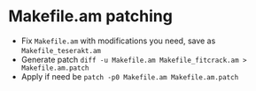 # Makefile.am patching
 * Fix `Makefile.am` with modifications you need, save as `Makefile_teserakt.am`
 * Generate patch ```diff -u Makefile.am Makefile_fitcrack.am > Makefile.am.patch```
 * Apply if need be ```patch -p0 Makefile.am Makefile.am.patch```

